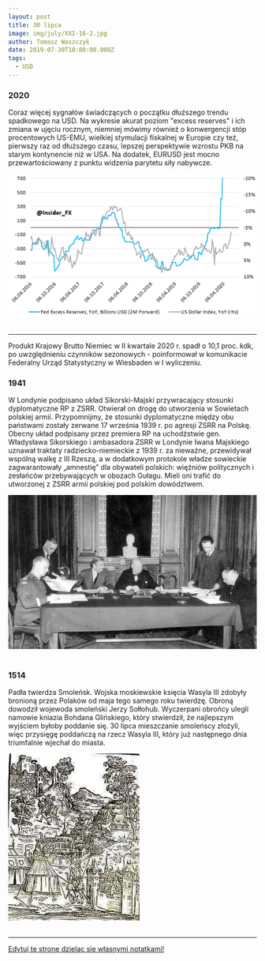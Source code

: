 ```yaml
---
layout: post
title: 30 lipca
image: img/july/XXI-16-2.jpg
author: Tomasz Waszczyk
date: 2019-07-30T10:00:00.000Z
tags:
  - USD
---
```


### 2020

Coraz więcej sygnałów świadczących o początku dłuższego trendu spadkowego na USD. Na wykresie akurat poziom "excess reserves" i ich zmiana w ujęciu rocznym, niemniej mówimy również o konwergencji stóp procentowych US-EMU, wielkiej stymulacji fiskalnej w Europie czy też, pierwszy raz od dłuższego czasu, lepszej perspektywie wzrostu PKB na starym kontynencie niż w USA. Na dodatek, EURUSD jest mocno przewartościowany z punktu widzenia parytetu siły nabywcze.

<img src="./img/july/usdweak.png"><br><br>

---

Produkt Krajowy Brutto Niemiec w II kwartale 2020 r. spadł o 10,1 proc. kdk, po uwzględnieniu czynników sezonowych - poinformował w komunikacie Federalny Urząd Statystyczny w Wiesbaden w I wyliczeniu.

### 1941

W Londynie podpisano układ Sikorski-Majski przywracający stosunki dyplomatyczne RP z ZSRR. Otwierał on drogę do utworzenia w Sowietach polskiej armii. Przypomnijmy, że stosunki dyplomatyczne między obu państwami zostały zerwane 17 września 1939 r. po agresji ZSRR na Polskę. Obecny układ podpisany przez premiera RP na uchodźstwie gen. Władysława Sikorskiego i ambasadora ZSRR w Londynie Iwana Majskiego uznawał traktaty radziecko-niemieckie z 1939 r. za nieważne, przewidywał wspólną walkę z III Rzeszą, a w dodatkowym protokole władze sowieckie zagwarantowały „amnestię” dla obywateli polskich: więźniów politycznych i zesłańców przebywających w obozach Gułagu. Mieli oni trafić do utworzonej z ZSRR armii polskiej pod polskim dowództwem.

<img src="./img/july/sikorski.jpg"><br><br>

### 1514

Padła twierdza Smoleńsk. Wojska moskiewskie księcia Wasyla III zdobyły bronioną przez Polaków od maja tego samego roku twierdzę. Obroną dowodził wojewoda smoleński Jerzy Sołłohub. Wyczerpani obrońcy ulegli namowie kniazia Bohdana Glińskiego, który stwierdził, że najlepszym wyjściem byłoby poddanie się. 30 lipca mieszczanie smoleńscy złożyli, więc przysięgę poddańczą na rzecz Wasyla III, który już następnego dnia triumfalnie wjechał do miasta.

<img src="./img/july/smolensk.jpg"><br><br>

---

<a href="https://github.com/TomaszWaszczyk/historia.waszczyk.com/edit/master/src/content/july-30.md" target="_blank">Edytuj tę stronę dzieląc się własnymi notatkami!</a>
